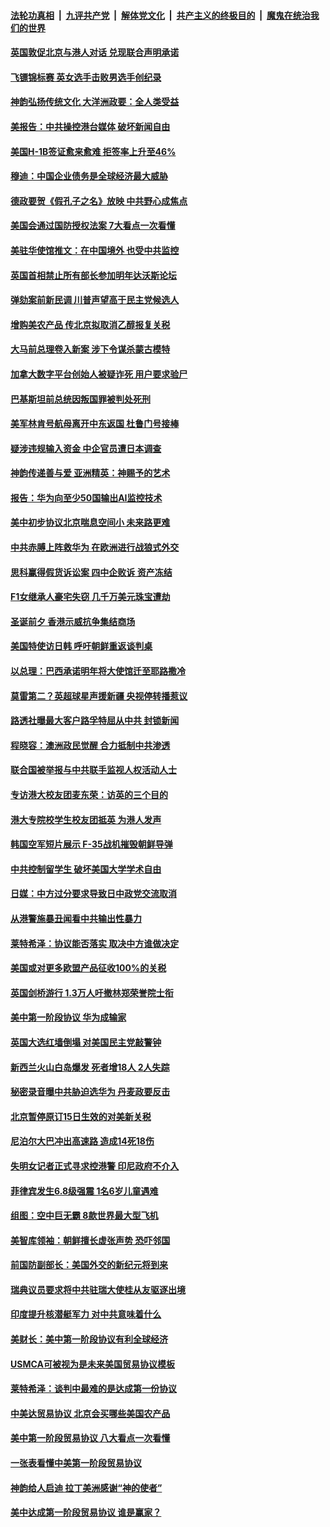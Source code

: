 ####  [法轮功真相](../../../../basic/blob/master/README.md?t=12191101) &nbsp;|&nbsp; [九评共产党](../../../../9ping.md/blob/master/README.md?t=12191101) &nbsp;|&nbsp; [解体党文化](../../../../jtdwh.md/blob/master/README.md?t=12191101)  &nbsp;|&nbsp; [共产主义的终极目的](../../../../gczydzjmd.md/blob/master/README.md?t=12191101) &nbsp;|&nbsp; [魔鬼在统治我们的世界](../../../../mgztzwmdsj.md/blob/master/README.md?t=12191101) 

#### [英国敦促北京与港人对话 兑现联合声明承诺](../pages/nsc418/n11731504.md?t=12191101) 

#### [飞镖锦标赛 英女选手击败男选手创纪录](../pages/nsc418/n11730830.md?t=12191101) 

#### [神韵弘扬传统文化 大洋洲政要：全人类受益](../pages/nsc418/n11704242.md?t=12191101) 

#### [美报告：中共操控港台媒体 破坏新闻自由](../pages/nsc418/n11729907.md?t=12191101) 

#### [美国H-1B签证愈来愈难 拒签率上升至46%](../pages/nsc418/n11729421.md?t=12191101) 

#### [穆迪：中国企业债务是全球经济最大威胁](../pages/nsc418/n11729036.md?t=12191101) 

#### [德政要贺《假孔子之名》放映 中共野心成焦点](../pages/nsc418/n11726508.md?t=12191101) 

#### [美国会通过国防授权法案 7大看点一次看懂](../pages/nsc418/n11726557.md?t=12191101) 

#### [美驻华使馆推文：在中国境外 也受中共监控](../pages/nsc418/n11728802.md?t=12191101) 

#### [英国首相禁止所有部长参加明年达沃斯论坛](../pages/nsc418/n11728776.md?t=12191101) 

#### [弹劾案前新民调 川普声望高于民主党候选人](../pages/nsc418/n11728392.md?t=12191101) 

#### [增购美农产品 传北京拟取消乙醇报复关税](../pages/nsc418/n11728394.md?t=12191101) 

#### [大马前总理卷入新案 涉下令谋杀蒙古模特](../pages/nsc418/n11728275.md?t=12191101) 

#### [加拿大数字平台创始人被疑诈死 用户要求验尸](../pages/nsc418/n11728136.md?t=12191101) 

#### [巴基斯坦前总统因叛国罪被判处死刑](../pages/nsc418/n11727935.md?t=12191101) 

#### [美军林肯号航母离开中东返国 杜鲁门号接棒](../pages/nsc418/n11727781.md?t=12191101) 

#### [疑涉违规输入资金 中企官员遭日本调查](../pages/nsc418/n11727721.md?t=12191101) 

#### [神韵传递善与爱 亚洲精英：神赐予的艺术](../pages/nsc418/n11703228.md?t=12191101) 

#### [报告：华为向至少50国输出AI监控技术](../pages/nsc418/n11726874.md?t=12191101) 

#### [美中初步协议北京喘息空间小 未来路更难](../pages/nsc418/n11726580.md?t=12191101) 

#### [中共赤膊上阵救华为 在欧洲进行战狼式外交](../pages/nsc418/n11726630.md?t=12191101) 

#### [思科赢得假货诉讼案 四中企败诉 资产冻结](../pages/nsc418/n11726464.md?t=12191101) 

#### [F1女继承人豪宅失窃 几千万美元珠宝遭劫](../pages/nsc418/n11726424.md?t=12191101) 

#### [圣诞前夕 香港示威抗争集结商场](../pages/nsc418/n11726360.md?t=12191101) 

#### [美国特使访日韩 呼吁朝鲜重返谈判桌](../pages/nsc418/n11726396.md?t=12191101) 

#### [以总理：巴西承诺明年将大使馆迁至耶路撒冷](../pages/nsc418/n11726215.md?t=12191101) 

#### [莫雷第二？英超球星声援新疆 央视停转播惹议](../pages/nsc418/n11723774.md?t=12191101) 

#### [路透社曝最大客户路孚特屈从中共 封锁新闻](../pages/nsc418/n11725629.md?t=12191101) 

#### [程晓容：澳洲政民觉醒 合力抵制中共渗透](../pages/nsc418/n11725616.md?t=12191101) 

#### [联合国被举报与中共联手监视人权活动人士](../pages/nsc418/n11724626.md?t=12191101) 

#### [专访港大校友团麦东荣：访英的三个目的](../pages/nsc418/n11725505.md?t=12191101) 

#### [港大专院校学生校友团抵英 为港人发声](../pages/nsc418/n11725432.md?t=12191101) 

#### [韩国空军短片展示 F-35战机摧毁朝鲜导弹](../pages/nsc418/n11725270.md?t=12191101) 

#### [中共控制留学生 破坏美国大学学术自由](../pages/nsc418/n11675424.md?t=12191101) 

#### [日媒：中方过分要求导致日中政党交流取消](../pages/nsc418/n11724858.md?t=12191101) 

#### [从港警施暴丑闻看中共输出性暴力](../pages/nsc418/n11628775.md?t=12191101) 

#### [莱特希泽：协议能否落实 取决中方谁做决定](../pages/nsc418/n11724558.md?t=12191101) 

#### [美国或对更多欧盟产品征收100%的关税](../pages/nsc418/n11724559.md?t=12191101) 

#### [英国剑桥游行 1.3万人吁撤林郑荣誉院士衔](../pages/nsc418/n11724448.md?t=12191101) 

#### [美中第一阶段协议 华为成输家](../pages/nsc418/n11724434.md?t=12191101) 

#### [英国大选红墙倒塌 对美国民主党敲警钟](../pages/nsc418/n11724153.md?t=12191101) 

#### [新西兰火山白岛爆发 死者增18人 2人失踪](../pages/nsc418/n11724043.md?t=12191101) 

#### [秘密录音曝中共胁迫选华为 丹麦政要反击](../pages/nsc418/n11722274.md?t=12191101) 

#### [北京暂停原订15日生效的对美新关税](../pages/nsc418/n11723940.md?t=12191101) 

#### [尼泊尔大巴冲出高速路 造成14死18伤](../pages/nsc418/n11723875.md?t=12191101) 

#### [失明女记者正式寻求控港警 印尼政府不介入](../pages/nsc418/n11723732.md?t=12191101) 

#### [菲律宾发生6.8级强震 1名6岁儿童遇难](../pages/nsc418/n11723812.md?t=12191101) 

#### [组图：空中巨无霸 8款世界最大型飞机](../pages/nsc418/n11723006.md?t=12191101) 

#### [美智库领袖：朝鲜擅长虚张声势 恐吓邻国](../pages/nsc418/n11723486.md?t=12191101) 

#### [前国防副部长：美国外交的新纪元将到来](../pages/nsc418/n11723308.md?t=12191101) 

#### [瑞典议员要求将中共驻瑞大使桂从友驱逐出境](../pages/nsc418/n11723232.md?t=12191101) 

#### [印度提升核潜艇军力 对中共意味着什么](../pages/nsc418/n11723177.md?t=12191101) 

#### [美财长：美中第一阶段协议有利全球经济](../pages/nsc418/n11723082.md?t=12191101) 

#### [USMCA可被视为是未来美国贸易协议模板](../pages/nsc418/n11723135.md?t=12191101) 

#### [莱特希泽：谈判中最难的是达成第一份协议](../pages/nsc418/n11722925.md?t=12191101) 

#### [中美达贸易协议 北京会买哪些美国农产品](../pages/nsc418/n11722846.md?t=12191101) 

#### [美中第一阶段贸易协议 八大看点一次看懂](../pages/nsc418/n11722668.md?t=12191101) 

#### [一张表看懂中美第一阶段贸易协议](../pages/nsc418/n11721587.md?t=12191101) 

#### [神韵给人启迪 拉丁美洲感谢“神的使者”](../pages/nsc418/n11702465.md?t=12191101) 

#### [美中达成第一阶段贸易协议 谁是赢家？](../pages/nsc418/n11722376.md?t=12191101) 

